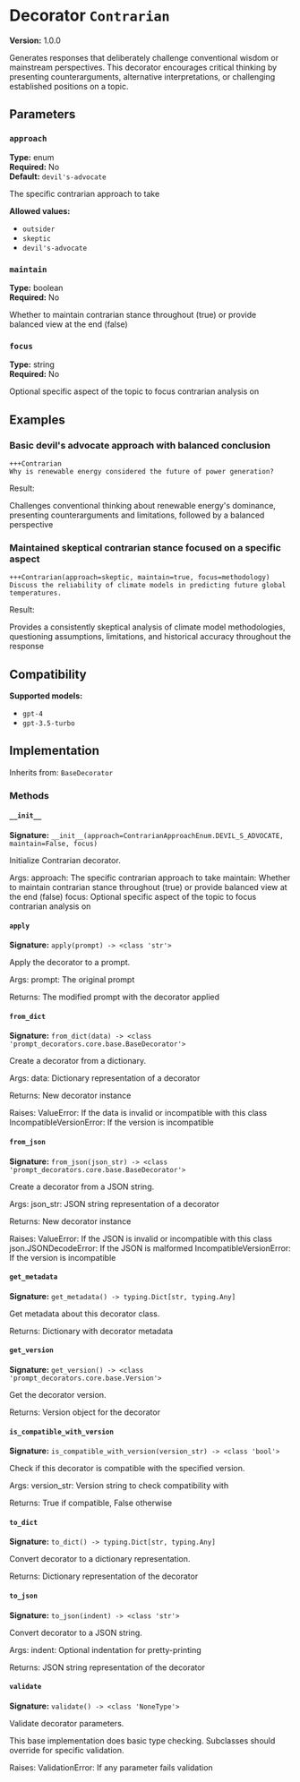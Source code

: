 # Decorator `Contrarian`

**Version:** 1.0.0

Generates responses that deliberately challenge conventional wisdom or mainstream perspectives. This decorator encourages critical thinking by presenting counterarguments, alternative interpretations, or challenging established positions on a topic.

## Parameters

### `approach`

**Type:** enum  
**Required:** No  
**Default:** `devil's-advocate`  

The specific contrarian approach to take

**Allowed values:**

- `outsider`
- `skeptic`
- `devil's-advocate`

### `maintain`

**Type:** boolean  
**Required:** No  

Whether to maintain contrarian stance throughout (true) or provide balanced view at the end (false)

### `focus`

**Type:** string  
**Required:** No  

Optional specific aspect of the topic to focus contrarian analysis on

## Examples

### Basic devil's advocate approach with balanced conclusion

```
+++Contrarian
Why is renewable energy considered the future of power generation?
```

Result:

Challenges conventional thinking about renewable energy's dominance, presenting counterarguments and limitations, followed by a balanced perspective

### Maintained skeptical contrarian stance focused on a specific aspect

```
+++Contrarian(approach=skeptic, maintain=true, focus=methodology)
Discuss the reliability of climate models in predicting future global temperatures.
```

Result:

Provides a consistently skeptical analysis of climate model methodologies, questioning assumptions, limitations, and historical accuracy throughout the response

## Compatibility

**Supported models:**

- `gpt-4`
- `gpt-3.5-turbo`

## Implementation

Inherits from: `BaseDecorator`

### Methods

#### `__init__`

**Signature:** `__init__(approach=ContrarianApproachEnum.DEVIL_S_ADVOCATE, maintain=False, focus)`

Initialize Contrarian decorator.

Args:
    approach: The specific contrarian approach to take
    maintain: Whether to maintain contrarian stance throughout (true) or provide balanced view at the end (false)
    focus: Optional specific aspect of the topic to focus contrarian analysis on

#### `apply`

**Signature:** `apply(prompt) -> <class 'str'>`

Apply the decorator to a prompt.

Args:
    prompt: The original prompt
    
Returns:
    The modified prompt with the decorator applied

#### `from_dict`

**Signature:** `from_dict(data) -> <class 'prompt_decorators.core.base.BaseDecorator'>`

Create a decorator from a dictionary.

Args:
    data: Dictionary representation of a decorator
    
Returns:
    New decorator instance
    
Raises:
    ValueError: If the data is invalid or incompatible with this class
    IncompatibleVersionError: If the version is incompatible

#### `from_json`

**Signature:** `from_json(json_str) -> <class 'prompt_decorators.core.base.BaseDecorator'>`

Create a decorator from a JSON string.

Args:
    json_str: JSON string representation of a decorator
    
Returns:
    New decorator instance
    
Raises:
    ValueError: If the JSON is invalid or incompatible with this class
    json.JSONDecodeError: If the JSON is malformed
    IncompatibleVersionError: If the version is incompatible

#### `get_metadata`

**Signature:** `get_metadata() -> typing.Dict[str, typing.Any]`

Get metadata about this decorator class.

Returns:
    Dictionary with decorator metadata

#### `get_version`

**Signature:** `get_version() -> <class 'prompt_decorators.core.base.Version'>`

Get the decorator version.

Returns:
    Version object for the decorator

#### `is_compatible_with_version`

**Signature:** `is_compatible_with_version(version_str) -> <class 'bool'>`

Check if this decorator is compatible with the specified version.

Args:
    version_str: Version string to check compatibility with
    
Returns:
    True if compatible, False otherwise

#### `to_dict`

**Signature:** `to_dict() -> typing.Dict[str, typing.Any]`

Convert decorator to a dictionary representation.

Returns:
    Dictionary representation of the decorator

#### `to_json`

**Signature:** `to_json(indent) -> <class 'str'>`

Convert decorator to a JSON string.

Args:
    indent: Optional indentation for pretty-printing
    
Returns:
    JSON string representation of the decorator

#### `validate`

**Signature:** `validate() -> <class 'NoneType'>`

Validate decorator parameters.

This base implementation does basic type checking.
Subclasses should override for specific validation.

Raises:
    ValidationError: If any parameter fails validation

